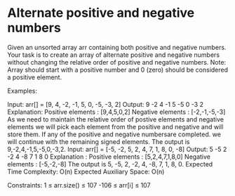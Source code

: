 # Alternate positive and negative numbers

Given an unsorted array arr containing both positive and negative numbers. Your task is to create an array of alternate positive and negative numbers without changing the relative order of positive and negative numbers.
Note: Array should start with a positive number and 0 (zero) should be considered a positive element.

Examples:

Input: arr[] = [9, 4, -2, -1, 5, 0, -5, -3, 2]
Output: 9 -2 4 -1 5 -5 0 -3 2
Explanation: Positive elements : [9,4,5,0,2]
Negative elements : [-2,-1,-5,-3]
As we need to maintain the relative order of postive elements and negative elements we will pick each element from the positive and negative and will store them. If any of the positive and negative numbersare completed. we will continue with the remaining signed elements.
The output is 9,-2,4,-1,5,-5,0,-3,2.
Input: arr[] = [-5, -2, 5, 2, 4, 7, 1, 8, 0, -8]
Output: 5 -5 2 -2 4 -8 7 1 8 0
Explanation : Positive elements : [5,2,4,7,1,8,0]
Negative elements : [-5,-2,-8]
The output is 5, -5, 2, -2, 4, -8, 7, 1, 8, 0.
Expected Time Complexity: O(n)
Expected Auxiliary Space: O(n)

Constraints:
1 ≤ arr.size() ≤ 107
-106 ≤ arr[i] ≤ 107